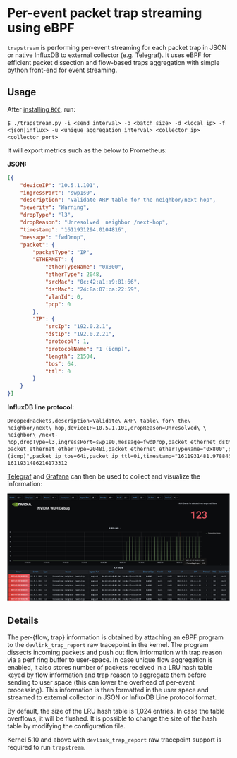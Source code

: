 Per-event packet trap streaming using eBPF
================================

`trapstream` is performing per-event streaming for each packet
trap in JSON or native InfluxDB to external collector (e.g. Telegraf).
It uses eBPF for efficient packet dissection and flow-based traps
aggregation with simple python front-end for event streaming.

Usage
-----

After [installing `BCC`][1], run:

```
$ ./trapstream.py -i <send_interval> -b <batch_size> -d <local_ip> -f <json|influx> -u <unique_aggregation_interval> <collector_ip> <collector_port>
```

It will export metrics such as the below to Prometheus:

**JSON:**
```json
[{
    "deviceIP": "10.5.1.101",
    "ingressPort": "swp1s0",
    "description": "Validate ARP table for the neighbor/next hop",
    "severity": "Warning",
    "dropType": "l3",
    "dropReason": "Unresolved  neighbor /next-hop",
    "timestamp": "1611931294.0104816",
    "message": "fwdDrop",
    "packet": {
        "packetType": "IP",
        "ETHERNET": {
            "etherTypeName": "0x800",
            "etherType": 2048,
            "srcMac": "0c:42:a1:a9:81:66",
            "dstMac": "24:8a:07:ca:22:59",
            "vlanId": 0,
            "pcp": 0
        },
        "IP": {
            "srcIp": "192.0.2.1",
            "dstIp": "192.0.2.21",
            "protocol": 1,
            "protocolName": "1 (icmp)",
            "length": 21504,
            "tos": 64,
            "ttl": 0
        }
    }
}]
```

**InfluxDB line protocol:**
```
DroppedPackets,description=Validate\ ARP\ table\ for\ the\ neighbor/next\ hop,deviceIP=10.5.1.101,dropReason=Unresolved\ \ neighbor\ /next-hop,dropType=l3,ingressPort=swp1s0,message=fwdDrop,packet_ethernet_dstMac=24:8a:07:ca:22:59,packet_ethernet_srcMac=0c:42:a1:a9:81:66,packet_ip_srcIp=192.0.2.1,packet_packetType=ip,severity=Warning packet_ethernet_etherType=2048i,packet_ethernet_etherTypeName="0x800",packet_ip_dstIp="192.0.2.21",packet_ip_length=21504i,packet_ip_protocol=1i,packet_ip_protocolName="1 (icmp)",packet_ip_tos=64i,packet_ip_ttl=0i,timestamp="1611931481.9788456" 1611931486216173312
```

[Telegraf][2] and [Grafana][3] can then be used to collect and visualize the information:

![figure 1](trapstream.png)

Details
-------

The per-{flow, trap} information is obtained by attaching an eBPF
program to the `devlink_trap_report` raw tracepoint in the kernel. 
The program dissects incoming packets and push out flow information with 
trap reason via a perf ring buffer to user-space. In case unique 
flow aggregation is enabled, it also stores number of packets received 
in a LRU hash table keyed by flow information and trap reason to 
aggregate them before sending to user space (this can lower the overhead
of per-event processing). 
This information is then formatted in the user space and streamed to external
collector in JSON or InfluxDB Line protocol format.

By default, the size of the LRU hash table is 1,024 entries. In case the
table overflows, it will be flushed. It is possible to change the size
of the hash table by modifying the configuration file.

Kernel 5.10 and above with `devlink_trap_report` raw tracepoint support 
is required to run `trapstream`.

[1]: https://github.com/iovisor/bcc/blob/master/INSTALL.md
[2]: https://www.influxdata.com/time-series-platform/telegraf/
[3]: https://grafana.com/
